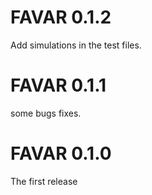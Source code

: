 # FAVAR 0.1.2

Add simulations in the test files.

# FAVAR 0.1.1

some bugs fixes.

# FAVAR 0.1.0
The first release
